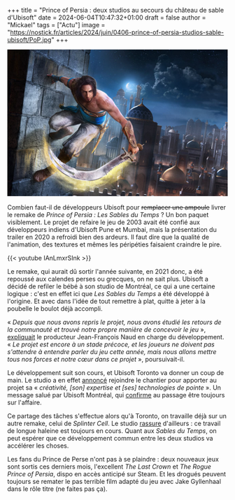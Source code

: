 +++
title = "Prince of Persia : deux studios au secours du château de sable d'Ubisoft"
date = 2024-06-04T10:47:32+01:00
draft = false
author = "Mickael"
tags = ["Actu"]
image = "https://nostick.fr/articles/2024/juin/0406-prince-of-persia-studios-sable-ubisoft/PoP.jpg"
+++

![Prince of Persia : Les Sables du Temps](PoP.jpg "") 

Combien faut-il de développeurs Ubisoft pour ~~remplacer une ampoule~~ livrer le remake de *Prince of Persia : Les Sables du Temps* ? Un bon paquet visiblement. Le projet de refaire le jeu de 2003 avait été confié aux développeurs indiens d'Ubisoft Pune et Mumbai, mais la présentation du trailer en 2020 a refroidi bien des ardeurs. Il faut dire que la qualité de l'animation, des textures et mêmes les péripéties faisaient craindre le pire.

{{< youtube IAnLmxrSInk >}} 

Le remake, qui aurait dû sortir l'année suivante, en 2021 donc, a été repoussé aux calendes perses ou grecques, on ne sait plus. Ubisoft a décidé de refiler le bébé à son studio de Montréal, ce qui a une certaine logique : c'est en effet ici que *Les Sables du Temps* a été développé à l'origine. Et avec dans l'idée de tout remettre à plat, quitte à jeter à la poubelle le boulot déjà accompli.

« *Depuis que nous avons repris le projet, nous avons étudié les retours de la communauté et trouvé notre propre manière de concevoir le jeu* », [expliquait](https://news.ubisoft.com/en-us/article/6rk3dzrT4ndn9ofFfZg4GV/an-update-on-prince-of-persia-the-sands-of-time-remake) le producteur Jean-François Naud en charge du développement. « *Le projet est encore à un stade précoce, et les joueurs ne doivent pas s'attendre à entendre parler du jeu cette année, mais nous allons mettre tous nos forces et notre cœur dans ce projet* », poursuivait-il.

Le développement suit son cours, et Ubisoft Toronto va donner un coup de main. Le studio a en effet [annoncé](https://x.com/UbisoftToronto/status/1797629314059661635) rejoindre le chantier pour apporter au projet sa « *créativité, [son] expertise et [ses] technologies de pointe* ». Un message salué par Ubisoft Montréal, qui [confirme](https://x.com/UbisoftMTL/status/1797640817106145450) au passage être toujours sur l'affaire.

Ce partage des tâches s'effectue alors qu'à Toronto, on travaille déjà sur un autre remake, celui de *Splinter Cell*. Le studio [rassure](https://x.com/UbisoftToronto/status/1797646229117313249) d'ailleurs : ce travail de longue haleine est toujours en cours. Quant aux *Sables du Temps*, on peut espérer que ce développement commun entre les deux studios va accélérer les choses.

Les fans du Prince de Perse n'ont pas à se plaindre : deux nouveaux jeux sont sortis ces derniers mois, l'excellent *The Last Crown* et *The Rogue Prince of Persia*, dispo en accès anticipé sur Steam. Et les drogués peuvent toujours se remater le pas terrible film adapté du jeu avec Jake Gyllenhaal dans le rôle titre (ne faites pas ça).